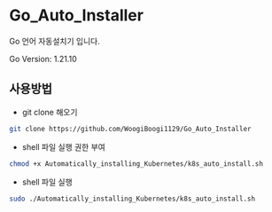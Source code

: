 # Go_Auto_Installer
Go 언어 자동설치기 입니다.

Go Version: 1.21.10

## 사용방법
- git clone 해오기
```sh
git clone https://github.com/WoogiBoogi1129/Go_Auto_Installer
```
- shell 파일 실행 권한 부여
```sh
chmod +x Automatically_installing_Kubernetes/k8s_auto_install.sh
```

- shell 파일 실행
```sh
sudo ./Automatically_installing_Kubernetes/k8s_auto_install.sh
```
